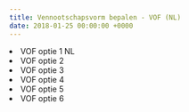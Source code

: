```yaml
---
title: Vennootschapsvorm bepalen - VOF (NL)
date: 2018-01-25 00:00:00 +0000
---
```


<li>VOF optie 1 NL</li>
<li>VOF optie 2</li>
<li>VOF optie 3</li>
<li>VOF optie 4</li>
<li>VOF optie 5</li>
<li>VOF optie 6</li>
